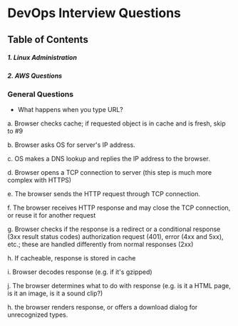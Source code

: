 # DevOps Interview Questions

## Table of Contents

##### 1. Linux Administration
##### 2. AWS Questions


### General Questions
* What happens when you type URL?

a. Browser checks cache; if requested object is in cache and is fresh, skip to #9

b. Browser asks OS for server's IP address.

c. OS makes a DNS lookup and replies the IP address to the browser.

d. Browser opens a TCP connection to server (this step is much more complex with HTTPS)

e. The browser sends the HTTP request through TCP connection.

f. The browser receives HTTP response and may close the TCP connection, or reuse it for another request

g. Browser checks if the response is a redirect or a conditional response (3xx result status codes) authorization request (401), error (4xx and 5xx), etc.; 
   these are handled differently from normal responses (2xx)

h. If cacheable, response is stored in cache

i. Browser decodes response (e.g. if it's gzipped)

j. The browser determines what to do with response (e.g. is it a HTML page, is it an image, is it a sound clip?)

h. the browser renders response, or offers a download dialog for unrecognized types.
